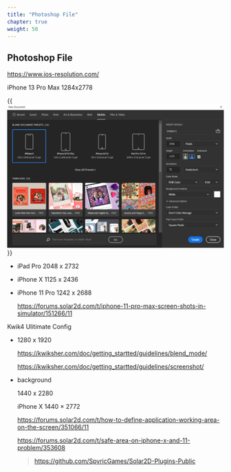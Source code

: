 ```yaml
---
title: "Photoshop File"
chapter: true
weight: 50
---
```


## Photoshop File


https://www.ios-resolution.com/

iPhone 13 Pro Max	1284x2778

{{<img src="img/2022-05-21-11-26-54.png" width="1080">}}

- iPad Pro 2048 x 2732

- iPhone X 1125 x 2436
- iPhone 11 Pro 1242 x 2688

    https://forums.solar2d.com/t/iphone-11-pro-max-screen-shots-in-simulator/151266/11

Kwik4 Ulitimate Config

-  1280 x 1920

    https://kwiksher.com/doc/getting_startted/guidelines/blend_mode/

    https://kwiksher.com/doc/getting_startted/guidelines/screenshot/

- background

    1440 x 2280

    iPhone X  1440 × 2772


    https://forums.solar2d.com/t/how-to-define-application-working-area-on-the-screen/351066/11


    https://forums.solar2d.com/t/safe-area-on-iphone-x-and-11-problem/353608

    >  https://github.com/SpyricGames/Solar2D-Plugins-Public